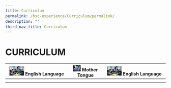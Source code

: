 ```yaml
---
title: Curriculum
permalink: /hsc-experience/Curriculum/permalink/
description: ""
third_nav_title: Curriculum
---
```

CURRICULUM
==========

| <a href="/hsc-experience/Curriculum/english-language/permalink/"><img style="width:25%" src="/images/English.jpeg"></a> English Language  | <a href="/hsc-experience/Curriculum/mother-tongue/permalink/"><img style="width:25%" src="/images/Mother.png"></a> Mother Tongue  | <a href="/hsc-experience/Curriculum/english-language/permalink/"><img style="width:25%" src="/images/English.jpeg"></a> English Language  |
|---|---|---|
|   |   |   |
|   |   |   |